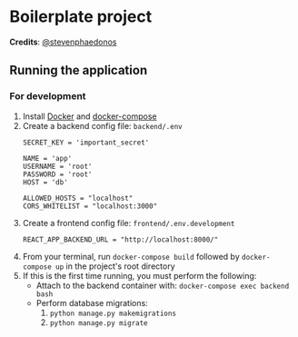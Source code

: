 # Boilerplate project

**Credits**: [@stevenphaedonos](https://github.com/stevenphaedonos) 

## Running the application

### For development
1. Install [Docker](https://store.docker.com/search?type=edition&offering=community) and [docker-compose](https://docs.docker.com/compose/install/#install-compose)
2. Create a backend config file: `backend/.env`
    ```
    SECRET_KEY = 'important_secret'

    NAME = 'app'
    USERNAME = 'root'
    PASSWORD = 'root'
    HOST = 'db'

    ALLOWED_HOSTS = "localhost"
    CORS_WHITELIST = "localhost:3000"
    ```
3. Create a frontend config file: `frontend/.env.development`
    ```
    REACT_APP_BACKEND_URL = "http://localhost:8000/"
    ```
4. From your terminal, run `docker-compose build` followed by `docker-compose up` in the project's root directory
5. If this is the first time running, you must perform the following:
    - Attach to the backend container with:
      `docker-compose exec backend bash`
    - Perform database migrations:
      1) `python manage.py makemigrations`
      2) `python manage.py migrate`
